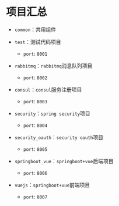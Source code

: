 # 项目汇总
- `common`：共用组件

- `test`：测试代码项目
  - `port`: `8001`

- `rabbitmq`：`rabbitmq`消息队列项目
  - `port`: `8002`
  
- `consul`：`consul`服务注册项目
  - `port`: `8003`

- `security`：`spring security`项目
  - `port`: `8004`
  
- `security_oauth`：`security oauth`项目
  - `port`: `8005`
  
- `springboot_vue`：`springboot+vue`后端项目
  - `port`: `8006`
  
- `vuejs`：`springboot+vue`前端项目
  - `port`: `8007`
